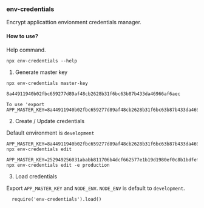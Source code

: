 ### env-credentials

Encrypt applicattion envionment credentials manager.

#### How to use?

  Help command.
  
  ```shell
  npx env-credentials --help
  ```
  

  1. Generate master key
  
  ```shell
  npx env-credentials master-key
  
  8a44911940b02fbc659277d89af48cb2628b31f6bc63b87b433da46966af6aec

  To use 'export APP_MASTER_KEY=8a44911940b02fbc659277d89af48cb2628b31f6bc63b87b433da46966af6aec'
  ```

  2. Create / Update credentials
  
  Default environment is `development`
  
  ```shell
  APP_MASTER_KEY=8a44911940b02fbc659277d89af48cb2628b31f6bc63b87b433da46966af6aec npx env-credentials edit
  ```
 
  ```shell
  APP_MASTER_KEY=252949256031ababb811706b4dcf662577e1b19d1980ef0c8b1bdfef13feba36 npx env-credentials edit -e production
  ```

  3. Load credentials
  
  Export `APP_MASTER_KEY` and `NODE_ENV`. `NODE_ENV` is default to `development`.
  
  ```javascrip
    require('env-credentials').load()
  ```
